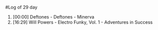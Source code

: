#Log of 29 day

1. [00:00] Deftones - Deftones - Minerva
1. [16:29] Will Powers - Electro Funky, Vol. 1 - Adventures in Success
